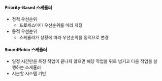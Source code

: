 #### Priority-Based 스케쥴러
- 정적 우선순위
  - 프로세스마다 우선순위를 미리 지정
- 동적 우선순위
  - 스케쥴러가 상황에 따라 우선순위를 동적으로 변경

#### RoundRobin 스케쥴러
- 일정 시간만큼 특정 작업이 끝나지 않으면 해당 작업을 뒤로 넘기고 다음 작업을 실행하는 스케쥴러
- 시분할 시스템 기반
